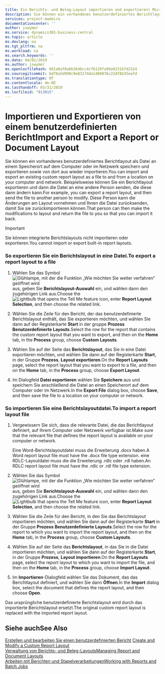 ```yaml
---
title: Ein Berichts- und Beleg-Layout importieren und exportieren| Microsoft Docs
description: Sie können ein vorhandenes benutzerdefiniertes Berichtlayout als Datei an einem Speicherort auf dem Computer oder im Netzwerk speichern und exportieren sowie von dort aus wieder importieren.
services: project-madeira
documentationcenter: ''
author: jswymer
ms.service: dynamics365-business-central
ms.topic: article
ms.devlang: na
ms.tgt_pltfrm: na
ms.workload: na
ms.search.keywords: ''
ms.date: 04/01/2019
ms.author: jswymer
ms.openlocfilehash: 691a8af0a6b3646cc4cf6129fa99a9231bfd2324
ms.sourcegitcommit: bd78a5d990c9e83174da1409076c22df8b35eafd
ms.translationtype: HT
ms.contentlocale: de-DE
ms.lasthandoff: 03/31/2019
ms.locfileid: "913015"
---
```

# <a name="import-and-export-a-report-or-document-layout"></a><span data-ttu-id="b5de8-103">Importieren und Exportieren von einem benutzerdefinierten Bericht</span><span class="sxs-lookup"><span data-stu-id="b5de8-103">Import and Export a Report or Document Layout</span></span>
<span data-ttu-id="b5de8-104">Sie können ein vorhandenes benutzerdefiniertes Berichtlayout als Datei an einem Speicherort auf dem Computer oder im Netzwerk speichern und exportieren sowie von dort aus wieder importieren.</span><span class="sxs-lookup"><span data-stu-id="b5de8-104">You can import and export an existing custom report layout as a file to and from a location on your computer and network.</span></span> <span data-ttu-id="b5de8-105">Beispielsweise können Sie ein Berichtlayout exportieren und dann die Datei an eine andere Person senden, die diese dann ändern kann.</span><span class="sxs-lookup"><span data-stu-id="b5de8-105">For example, you can export a report layout, and then send the file to another person to modify.</span></span> <span data-ttu-id="b5de8-106">Diese Person kann die Änderungen am Layout vornehmen und Ihnen die Datei zurücksenden, damit Sie sie zurückimportieren können.</span><span class="sxs-lookup"><span data-stu-id="b5de8-106">That person can then make the modifications to layout and return the file to you so that you can import it back.</span></span>  

> [!IMPORTANT]  
>  <span data-ttu-id="b5de8-107">Sie können integrierte Berichtslayouts nicht importieren oder exportieren.</span><span class="sxs-lookup"><span data-stu-id="b5de8-107">You cannot import or export built-in report layouts.</span></span>  

### <a name="to-export-a-report-layout-to-a-file"></a><span data-ttu-id="b5de8-108">So exportieren Sie ein Berichtslayout in eine Datei.</span><span class="sxs-lookup"><span data-stu-id="b5de8-108">To export a report layout to a file</span></span>  

1.  <span data-ttu-id="b5de8-109">Wählen Sie das Symbol ![Glühlampe, mit der die Funktion „Wie möchten Sie weiter verfahren“ geöffnet wird](media/ui-search/search_small.png "Wie möchten Sie weiter verfahren?") aus, geben Sie **Berichtslayout-Auswahl** ein, und wählen dann den zugehörigen Link aus.</span><span class="sxs-lookup"><span data-stu-id="b5de8-109">Choose the ![Lightbulb that opens the Tell Me feature](media/ui-search/search_small.png "Tell me what you want to do") icon, enter **Report Layout Selection**, and then choose the related link.</span></span>  

2.  <span data-ttu-id="b5de8-110">Wählen Sie die Zeile für den Bericht, der das benutzerdefinierte Berichtslayout enthält, das Sie exportieren möchten, und wählen Sie dann auf der Registerkarte **Start** in der gruppe **Prozess** **Benutzerdefinierte Layouts**.</span><span class="sxs-lookup"><span data-stu-id="b5de8-110">Select the row for the report that contains the custom report layout that you want to export, and then on the **Home** tab, in the **Process** group, choose **Custom Layouts**.</span></span>  

3.  <span data-ttu-id="b5de8-111">Wählen Sie auf der Seite das **Berichtslayout**, das Sie in eine Datei exportieren möchten, und wählen Sie dann auf der Registerkarte **Start**, in der Gruppe **Prozess**, **Layout exportieren**.</span><span class="sxs-lookup"><span data-stu-id="b5de8-111">On the **Report Layouts** page, select the report layout that you want to export to a file, and then on the **Home** tab, in the **Process** group, choose **Export Layout**.</span></span>  

4.  <span data-ttu-id="b5de8-112">Im Dialogfeld **Datei exportieren** wählen Sie **Speichern** aus und speichern Sie anschließend die Datei an einen Speicherort auf dem Computer oder im Netzwerk.</span><span class="sxs-lookup"><span data-stu-id="b5de8-112">In the **Export File** dialog box, choose **Save**, and then save the file to a location on your computer or network.</span></span>  

### <a name="to-import-a-report-layout-file"></a><span data-ttu-id="b5de8-113">So importieren Sie eine Berichtslayoutdatei.</span><span class="sxs-lookup"><span data-stu-id="b5de8-113">To import a report layout file</span></span>  

1.  <span data-ttu-id="b5de8-114">Vergewissern Sie sich, dass die relevante Datei, die das Berichtlayout definiert, auf Ihrem Computer oder Netzwerk verfügbar ist.</span><span class="sxs-lookup"><span data-stu-id="b5de8-114">Make sure that the relevant file that defines the report layout is available on your computer or network.</span></span>  

     <span data-ttu-id="b5de8-115">Eine Word-Berichtslayoutdatei muss die Erweiterung .docx haben.</span><span class="sxs-lookup"><span data-stu-id="b5de8-115">A Word report layout file must have the .docx file type extension.</span></span> <span data-ttu-id="b5de8-116">eine RDLC-Layoutdatei muss die die Erweiterung .rdlc oder .rdl haben.</span><span class="sxs-lookup"><span data-stu-id="b5de8-116">An RDLC report layout file must have the .rdlc or .rdl file type extension.</span></span>  

2.  <span data-ttu-id="b5de8-117">Wählen Sie das Symbol ![Glühlampe, mit der die Funktion „Wie möchten Sie weiter verfahren“ geöffnet wird](media/ui-search/search_small.png "Wie möchten Sie weiter verfahren?") aus, geben Sie **Berichtslayout-Auswahl** ein, und wählen dann den zugehörigen Link aus.</span><span class="sxs-lookup"><span data-stu-id="b5de8-117">Choose the ![Lightbulb that opens the Tell Me feature](media/ui-search/search_small.png "Tell me what you want to do") icon, enter **Report Layout Selection**, and then choose the related link.</span></span>  

3.  <span data-ttu-id="b5de8-118">Wählen Sie die Zeile für den Bericht, in den Sie das Berichtslayout importieren möchten, und wählen Sie dann auf der Registerkarte **Start** in der Gruppe **Prozess** **Benutzerdefinierte Layouts**.</span><span class="sxs-lookup"><span data-stu-id="b5de8-118">Select the row for the report to which you want to import the report layout, and then on the **Home** tab, in the **Process** group, choose **Custom Layouts**.</span></span>  

4.  <span data-ttu-id="b5de8-119">Wählen Sie auf der Seite das **Berichtslayout**, in das Sie in die Datei importieren möchten, und wählen Sie dann auf der Registerkarte **Start**, in der Gruppe **Prozess**, **Layout importieren**.</span><span class="sxs-lookup"><span data-stu-id="b5de8-119">On the **Report Layouts** page, select the report layout to which you want to import the file, and then on the **Home** tab, in the **Process** group, choose **Import Layout**.</span></span>  

5.  <span data-ttu-id="b5de8-120">Im **Importieren**-Dialogfeld wählen Sie das Dokument, das das Berichtlayout definiert, und wählen Sie dann **Öffnen**.</span><span class="sxs-lookup"><span data-stu-id="b5de8-120">In the **Import** dialog box, select the document that defines the report layout, and then choose **Open**.</span></span>  

 <span data-ttu-id="b5de8-121">Das ursprüngliche benutzerdefinierte Berichtslayout wird durch das importierte Berichtslayout ersetzt.</span><span class="sxs-lookup"><span data-stu-id="b5de8-121">The original custom report layout is replaced with the imported report layout.</span></span>  

## <a name="see-also"></a><span data-ttu-id="b5de8-122">Siehe auch</span><span class="sxs-lookup"><span data-stu-id="b5de8-122">See Also</span></span>  
 <span data-ttu-id="b5de8-123">[Erstellen und bearbeiten Sie einen benutzerdefinierten Bericht](ui-how-create-custom-report-layout.md) </span><span class="sxs-lookup"><span data-stu-id="b5de8-123">[Create and Modify a Custom Report Layout](ui-how-create-custom-report-layout.md) </span></span>  
 [<span data-ttu-id="b5de8-124">Verwaltung von Berichts- und Beleg-Layouts</span><span class="sxs-lookup"><span data-stu-id="b5de8-124">Managing Report and Document Layouts</span></span>](ui-manage-report-layouts.md)  
 [<span data-ttu-id="b5de8-125">Arbeiten mit Berichten und Stapelverarbeitungen</span><span class="sxs-lookup"><span data-stu-id="b5de8-125">Working with Reports and Batch Jobs</span></span>](ui-work-report.md)    
